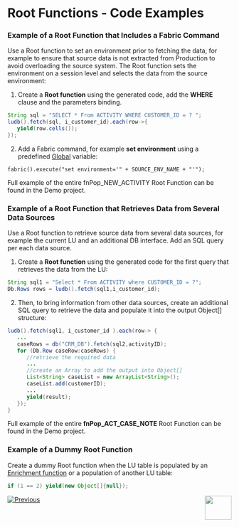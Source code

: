 # Root Functions - Code Examples

### Example of a Root Function that Includes a Fabric Command
Use a Root function to set an environment prior to fetching the data, for example to ensure that source data is not extracted from Production to avoid overloading the source system. The Root function sets the environment on a session level and selects the data from the source environment:
1. Create a **Root function** using the generated code, add the **WHERE** clause and the parameters binding.

~~~java
String sql = "SELECT * From ACTIVITY WHERE CUSTOMER_ID = ? ";
ludb().fetch(sql, i_customer_id).each(row->{
   yield(row.cells());
});
~~~

2. Add a Fabric command, for example **set environment** using a predefined [Global](/articles/08_globals/01_globals_overview.md) variable:

~~~
fabric().execute("set environment='" + SOURCE_ENV_NAME + "'");
~~~

Full example of the entire fnPop_NEW_ACTIVITY Root Function can be found in the Demo project.

### Example of a Root Function that Retrieves Data from Several Data Sources
Use a Root function to retrieve source data from several data sources, for example the current LU and an additional DB interface. Add an SQL query per each data source.  
1. Create a **Root function** using the generated code for the first query that retrieves the data from the LU:

~~~java
String sql1 = "Select * From ACTIVITY where CUSTOMER_ID = ?";
Db.Rows rows = ludb().fetch(sql1,i_customer_id);
~~~

2. Then, to bring information from other data sources, create an additional SQL query to retrieve the data and populate it into the output Object[] structure:

~~~java
ludb().fetch(sql1, i_customer_id ).each(row-> {
   ...
   caseRows = db("CRM_DB").fetch(sql2,activityID);	
   for (Db.Row caseRow:caseRows) {
      //retrieve the required data
      ...
      //create an Array to add the output into Object[]
      List<String> caseList = new ArrayList<String>();
      caseList.add(customerID);
      ...
      yield(result);
   });
}
~~~

Full example of the entire **fnPop_ACT_CASE_NOTE** Root Function can be found in the Demo project.

### Example of a Dummy Root Function
Create a dummy Root function when the LU table is populated by an [Enrichment function](/articles/10_enrichment_function/01_enrichment_function_overview.md) or a population of another LU table:

~~~java
if (1 == 2) yield(new Object[]{null});
~~~
[![Previous](/articles/images/Previous.png)](11_1_creating_or_editing_a_root_function.md)[<img align="right" width="60" height="54" src="/articles/images/Next.png">](11_3_creating_an_LUDB_function.md)

